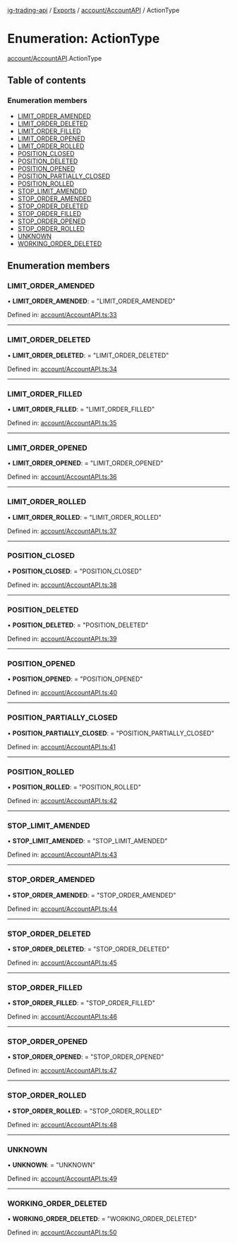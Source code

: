 [ig-trading-api](../README.md) / [Exports](../modules.md) / [account/AccountAPI](../modules/account_accountapi.md) / ActionType

# Enumeration: ActionType

[account/AccountAPI](../modules/account_accountapi.md).ActionType

## Table of contents

### Enumeration members

- [LIMIT_ORDER_AMENDED](account_accountapi.actiontype.md#limit_order_amended)
- [LIMIT_ORDER_DELETED](account_accountapi.actiontype.md#limit_order_deleted)
- [LIMIT_ORDER_FILLED](account_accountapi.actiontype.md#limit_order_filled)
- [LIMIT_ORDER_OPENED](account_accountapi.actiontype.md#limit_order_opened)
- [LIMIT_ORDER_ROLLED](account_accountapi.actiontype.md#limit_order_rolled)
- [POSITION_CLOSED](account_accountapi.actiontype.md#position_closed)
- [POSITION_DELETED](account_accountapi.actiontype.md#position_deleted)
- [POSITION_OPENED](account_accountapi.actiontype.md#position_opened)
- [POSITION_PARTIALLY_CLOSED](account_accountapi.actiontype.md#position_partially_closed)
- [POSITION_ROLLED](account_accountapi.actiontype.md#position_rolled)
- [STOP_LIMIT_AMENDED](account_accountapi.actiontype.md#stop_limit_amended)
- [STOP_ORDER_AMENDED](account_accountapi.actiontype.md#stop_order_amended)
- [STOP_ORDER_DELETED](account_accountapi.actiontype.md#stop_order_deleted)
- [STOP_ORDER_FILLED](account_accountapi.actiontype.md#stop_order_filled)
- [STOP_ORDER_OPENED](account_accountapi.actiontype.md#stop_order_opened)
- [STOP_ORDER_ROLLED](account_accountapi.actiontype.md#stop_order_rolled)
- [UNKNOWN](account_accountapi.actiontype.md#unknown)
- [WORKING_ORDER_DELETED](account_accountapi.actiontype.md#working_order_deleted)

## Enumeration members

### LIMIT_ORDER_AMENDED

• **LIMIT_ORDER_AMENDED**: = "LIMIT_ORDER_AMENDED"

Defined in: [account/AccountAPI.ts:33](https://github.com/bennycode/ig-trading-api/blob/6347f7e/src/account/AccountAPI.ts#L33)

---

### LIMIT_ORDER_DELETED

• **LIMIT_ORDER_DELETED**: = "LIMIT_ORDER_DELETED"

Defined in: [account/AccountAPI.ts:34](https://github.com/bennycode/ig-trading-api/blob/6347f7e/src/account/AccountAPI.ts#L34)

---

### LIMIT_ORDER_FILLED

• **LIMIT_ORDER_FILLED**: = "LIMIT_ORDER_FILLED"

Defined in: [account/AccountAPI.ts:35](https://github.com/bennycode/ig-trading-api/blob/6347f7e/src/account/AccountAPI.ts#L35)

---

### LIMIT_ORDER_OPENED

• **LIMIT_ORDER_OPENED**: = "LIMIT_ORDER_OPENED"

Defined in: [account/AccountAPI.ts:36](https://github.com/bennycode/ig-trading-api/blob/6347f7e/src/account/AccountAPI.ts#L36)

---

### LIMIT_ORDER_ROLLED

• **LIMIT_ORDER_ROLLED**: = "LIMIT_ORDER_ROLLED"

Defined in: [account/AccountAPI.ts:37](https://github.com/bennycode/ig-trading-api/blob/6347f7e/src/account/AccountAPI.ts#L37)

---

### POSITION_CLOSED

• **POSITION_CLOSED**: = "POSITION_CLOSED"

Defined in: [account/AccountAPI.ts:38](https://github.com/bennycode/ig-trading-api/blob/6347f7e/src/account/AccountAPI.ts#L38)

---

### POSITION_DELETED

• **POSITION_DELETED**: = "POSITION_DELETED"

Defined in: [account/AccountAPI.ts:39](https://github.com/bennycode/ig-trading-api/blob/6347f7e/src/account/AccountAPI.ts#L39)

---

### POSITION_OPENED

• **POSITION_OPENED**: = "POSITION_OPENED"

Defined in: [account/AccountAPI.ts:40](https://github.com/bennycode/ig-trading-api/blob/6347f7e/src/account/AccountAPI.ts#L40)

---

### POSITION_PARTIALLY_CLOSED

• **POSITION_PARTIALLY_CLOSED**: = "POSITION_PARTIALLY_CLOSED"

Defined in: [account/AccountAPI.ts:41](https://github.com/bennycode/ig-trading-api/blob/6347f7e/src/account/AccountAPI.ts#L41)

---

### POSITION_ROLLED

• **POSITION_ROLLED**: = "POSITION_ROLLED"

Defined in: [account/AccountAPI.ts:42](https://github.com/bennycode/ig-trading-api/blob/6347f7e/src/account/AccountAPI.ts#L42)

---

### STOP_LIMIT_AMENDED

• **STOP_LIMIT_AMENDED**: = "STOP_LIMIT_AMENDED"

Defined in: [account/AccountAPI.ts:43](https://github.com/bennycode/ig-trading-api/blob/6347f7e/src/account/AccountAPI.ts#L43)

---

### STOP_ORDER_AMENDED

• **STOP_ORDER_AMENDED**: = "STOP_ORDER_AMENDED"

Defined in: [account/AccountAPI.ts:44](https://github.com/bennycode/ig-trading-api/blob/6347f7e/src/account/AccountAPI.ts#L44)

---

### STOP_ORDER_DELETED

• **STOP_ORDER_DELETED**: = "STOP_ORDER_DELETED"

Defined in: [account/AccountAPI.ts:45](https://github.com/bennycode/ig-trading-api/blob/6347f7e/src/account/AccountAPI.ts#L45)

---

### STOP_ORDER_FILLED

• **STOP_ORDER_FILLED**: = "STOP_ORDER_FILLED"

Defined in: [account/AccountAPI.ts:46](https://github.com/bennycode/ig-trading-api/blob/6347f7e/src/account/AccountAPI.ts#L46)

---

### STOP_ORDER_OPENED

• **STOP_ORDER_OPENED**: = "STOP_ORDER_OPENED"

Defined in: [account/AccountAPI.ts:47](https://github.com/bennycode/ig-trading-api/blob/6347f7e/src/account/AccountAPI.ts#L47)

---

### STOP_ORDER_ROLLED

• **STOP_ORDER_ROLLED**: = "STOP_ORDER_ROLLED"

Defined in: [account/AccountAPI.ts:48](https://github.com/bennycode/ig-trading-api/blob/6347f7e/src/account/AccountAPI.ts#L48)

---

### UNKNOWN

• **UNKNOWN**: = "UNKNOWN"

Defined in: [account/AccountAPI.ts:49](https://github.com/bennycode/ig-trading-api/blob/6347f7e/src/account/AccountAPI.ts#L49)

---

### WORKING_ORDER_DELETED

• **WORKING_ORDER_DELETED**: = "WORKING_ORDER_DELETED"

Defined in: [account/AccountAPI.ts:50](https://github.com/bennycode/ig-trading-api/blob/6347f7e/src/account/AccountAPI.ts#L50)
